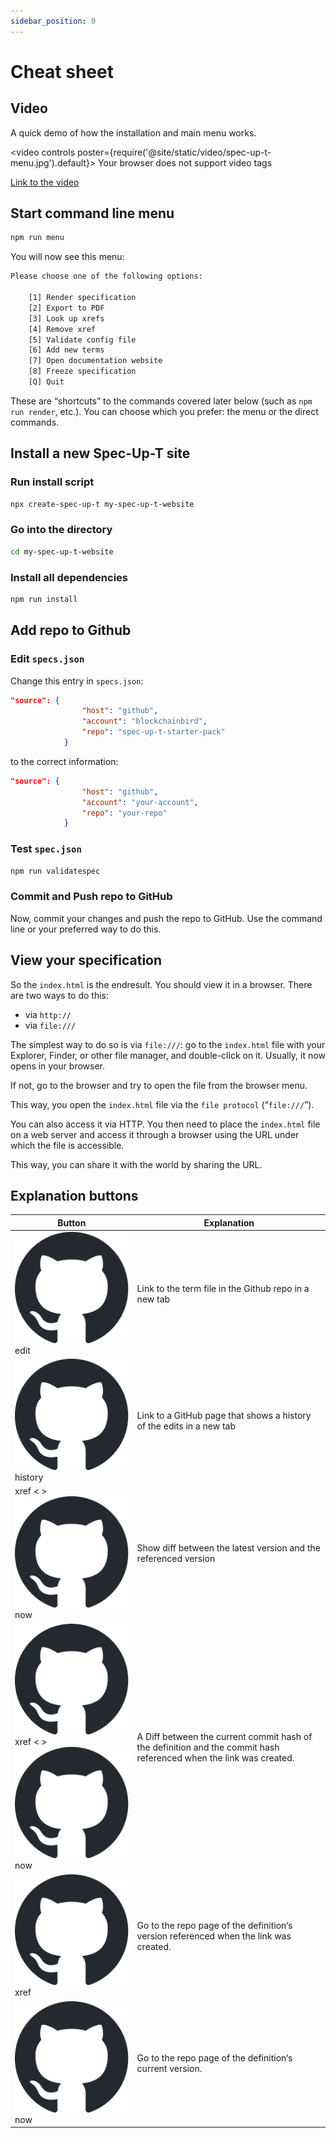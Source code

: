 ```yaml
---
sidebar_position: 0
---
```


# Cheat sheet

## Video

A quick demo of how the installation and main menu works.

<video controls poster={require('@site/static/video/spec-up-t-menu.jpg').default}>
    <source src="https://dwarshuis.com/various/spec-up-t/documentation-website/video/spec-up-t-menu.mp4" type="video/mp4" />
 Your browser does not support video tags
</video>

[Link to the video](https://dwarshuis.com/various/spec-up-t/documentation-website/video/spec-up-t-menu.mp4)



## Start command line menu

```bash
npm run menu
```

You will now see this menu:

```bash
Please choose one of the following options:

    [1] Render specification
    [2] Export to PDF
    [3] Look up xrefs
    [4] Remove xref
    [5] Validate config file
    [6] Add new terms
    [7] Open documentation website
    [8] Freeze specification
    [Q] Quit
```

These are “shortcuts” to the commands covered later below (such as `npm run render`, etc.). You can choose which you prefer: the menu or the direct commands.

## Install a new Spec-Up-T site

### Run install script

```bash
npx create-spec-up-t my-spec-up-t-website
```

### Go into the directory

```bash
cd my-spec-up-t-website
```

### Install all dependencies

```bash
npm run install
```

## Add repo to Github

### Edit `specs.json`

Change this entry in `specs.json`:

```json
"source": {
                "host": "github",
                "account": "blockchainbird",
                "repo": "spec-up-t-starter-pack"
            }
```

to the correct information:

```json
"source": {
                "host": "github",
                "account": "your-account",
                "repo": "your-repo"
            }
```

### Test `spec.json`

```bash
npm run validatespec
```

### Commit and Push repo to GitHub

Now, commit your changes and push the repo to GitHub. Use the command line or your preferred way to do this.

## View your specification

So the `index.html` is the endresult. You should view it in a browser. There are two ways to do this:

- via `http://`
- via `file:///`

The simplest way to do so is via `file:///`: go to the `index.html` file with your Explorer, Finder, or other file manager, and double-click on it. Usually, it now opens in your browser.

If not, go to the browser and try to open the file from the browser menu.

This way, you open the `index.html` file via the `file protocol` (“`file:///`”).

You can also access it via HTTP. You then need to place the `index.html` file on a web server and access it through a browser using the URL under which the file is accessible.

This way, you can share it with the world by sharing the URL.

## Explanation buttons

| Button                                                                 | Explanation |
|----------------------------------------------------------------------------------|-------------------|
| <span className='button-style-imitation'>![GitHub Mark](/img/github-mark.svg) edit</span> | Link to the term file in the Github repo in a new tab |
| <span className='button-style-imitation'>![GitHub Mark](/img/github-mark.svg) history</span> | Link to a GitHub page that shows a history of the edits in a new tab |
| <span className='button-style-imitation'>xref < > ![GitHub Mark](/img/github-mark.svg) now</span>  | Show diff between the latest version and the referenced version |
| <span className='button-style-imitation'>![GitHub Mark](/img/github-mark.svg) xref < > ![GitHub Mark](/img/github-mark.svg) now</span> | A Diff between the current commit hash of the definition and the commit hash referenced when the link was created. |
| <span className='button-style-imitation'>![GitHub Mark](/img/github-mark.svg) xref</span>         | Go to the repo page of the definition‘s version referenced when the link was created. |
| <span className='button-style-imitation'>![GitHub Mark](/img/github-mark.svg) now</span>          | Go to the repo page of the definition‘s current version. |
